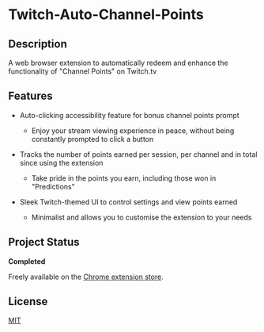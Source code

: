 # Twitch-Auto-Channel-Points

## Description
A web browser extension to automatically redeem and enhance the functionality of "Channel Points" on Twitch.tv

## Features

* Auto-clicking accessibility feature for bonus channel points prompt
    * Enjoy your stream viewing experience in peace, without being constantly prompted to click a button

* Tracks the number of points earned per session, per channel and in total since using the extension
    * Take pride in the points you earn, including those won in "Predictions" 

* Sleek Twitch-themed UI to control settings and view points earned
    * Minimalist and allows you to customise the extension to your needs

## Project Status

**Completed**

Freely available on the [Chrome extension store](https://chrome.google.com/webstore/detail/twitch-channel-points%20/gkojgpkfappcahmkcgnpaincneokgjdo).

## License

[MIT](LICENSE)
